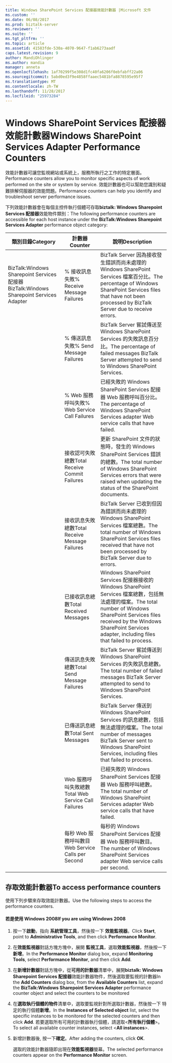 ```yaml
---
title: Windows SharePoint Services 配接器效能計數器 |Microsoft 文件
ms.custom: ''
ms.date: 06/08/2017
ms.prod: biztalk-server
ms.reviewer: ''
ms.suite: ''
ms.tgt_pltfrm: ''
ms.topic: article
ms.assetid: 41583fde-530a-4070-9647-f1ab6273aadf
caps.latest.revision: 9
author: MandiOhlinger
ms.author: mandia
manager: anneta
ms.openlocfilehash: 1af70299f5e308d1fc40fa6206f0ebfabff22a06
ms.sourcegitcommit: 5abd0ed3f9e4858ffaaec5481bfa8878595e95f7
ms.translationtype: MT
ms.contentlocale: zh-TW
ms.lasthandoff: 11/28/2017
ms.locfileid: "25973284"
---
```

# <a name="windows-sharepoint-services-adapter-performance-counters"></a><span data-ttu-id="e4e8f-102">Windows SharePoint Services 配接器效能計數器</span><span class="sxs-lookup"><span data-stu-id="e4e8f-102">Windows SharePoint Services Adapter Performance Counters</span></span>
<span data-ttu-id="e4e8f-103">效能計數器可讓您監視網站或系統上，服務所執行之工作的特定層面。</span><span class="sxs-lookup"><span data-stu-id="e4e8f-103">Performance counters allow you to monitor specific aspects of work performed on the site or system by service.</span></span> <span data-ttu-id="e4e8f-104">效能計數器也可以幫助您識別和疑難排解伺服器的效能問題。</span><span class="sxs-lookup"><span data-stu-id="e4e8f-104">Performance counters can help you identify and troubleshoot server performance issues.</span></span>  
  
 <span data-ttu-id="e4e8f-105">下列效能計數器會在每個主控件執行個體可存取**biztalk: Windows Sharepoint Services 配接器**效能物件類別：</span><span class="sxs-lookup"><span data-stu-id="e4e8f-105">The following performance counters are accessible for each host instance under the **BizTalk:Windows Sharepoint Services Adapter** performance object category:</span></span>  
  
|<span data-ttu-id="e4e8f-106">**類別目錄**</span><span class="sxs-lookup"><span data-stu-id="e4e8f-106">**Category**</span></span>|<span data-ttu-id="e4e8f-107">**計數器**</span><span class="sxs-lookup"><span data-stu-id="e4e8f-107">**Counter**</span></span>|<span data-ttu-id="e4e8f-108">**說明**</span><span class="sxs-lookup"><span data-stu-id="e4e8f-108">**Description**</span></span>|  
|------------------|-----------------|---------------------|  
|<span data-ttu-id="e4e8f-109">BizTalk:Windows Sharepoint Services 配接器</span><span class="sxs-lookup"><span data-stu-id="e4e8f-109">BizTalk:Windows Sharepoint Services Adapter</span></span>|<span data-ttu-id="e4e8f-110">% 接收訊息失敗</span><span class="sxs-lookup"><span data-stu-id="e4e8f-110">% Receive Message Failures</span></span>|<span data-ttu-id="e4e8f-111">BizTalk Server 因為接收發生錯誤而尚未處理的 Windows SharePoint Services 檔案百分比。</span><span class="sxs-lookup"><span data-stu-id="e4e8f-111">The percentage of Windows SharePoint Services files that have not been processed by BizTalk Server due to receive errors.</span></span>|  
||<span data-ttu-id="e4e8f-112">% 傳送訊息失敗</span><span class="sxs-lookup"><span data-stu-id="e4e8f-112">% Send Message Failures</span></span>|<span data-ttu-id="e4e8f-113">BizTalk Server 嘗試傳送至 Windows SharePoint Services 的失敗訊息百分比。</span><span class="sxs-lookup"><span data-stu-id="e4e8f-113">The percentage of failed messages BizTalk Server attempted to send to Windows SharePoint Services.</span></span>|  
||<span data-ttu-id="e4e8f-114">% Web 服務呼叫失敗</span><span class="sxs-lookup"><span data-stu-id="e4e8f-114">% Web Service Call Failures</span></span>|<span data-ttu-id="e4e8f-115">已經失敗的 Windows SharePoint Services 配接器 Web 服務呼叫百分比。</span><span class="sxs-lookup"><span data-stu-id="e4e8f-115">The percentage of Windows SharePoint Services adapter Web service calls that have failed.</span></span>|  
||<span data-ttu-id="e4e8f-116">接收認可失敗總數</span><span class="sxs-lookup"><span data-stu-id="e4e8f-116">Total Receive Commit Failures</span></span>|<span data-ttu-id="e4e8f-117">更新 SharePoint 文件的狀態時，發生的 Windows SharePoint Services 錯誤的總數。</span><span class="sxs-lookup"><span data-stu-id="e4e8f-117">The total number of Windows SharePoint Services errors that were raised when updating the status of the SharePoint documents.</span></span>|  
||<span data-ttu-id="e4e8f-118">接收訊息失敗總數</span><span class="sxs-lookup"><span data-stu-id="e4e8f-118">Total Receive Message Failures</span></span>|<span data-ttu-id="e4e8f-119">BizTalk Server 已收到但因為錯誤而尚未處理的 Windows SharePoint Services 檔案總數。</span><span class="sxs-lookup"><span data-stu-id="e4e8f-119">The total number of Windows SharePoint Services files received that have not been processed by BizTalk Server due to errors.</span></span>|  
||<span data-ttu-id="e4e8f-120">已接收訊息總數</span><span class="sxs-lookup"><span data-stu-id="e4e8f-120">Total Received Messages</span></span>|<span data-ttu-id="e4e8f-121">Windows SharePoint Services 配接器接收的 Windows SharePoint Services 檔案總數，包括無法處理的檔案。</span><span class="sxs-lookup"><span data-stu-id="e4e8f-121">The total number of Windows SharePoint Services files received by the Windows SharePoint Services adapter, including files that failed to process.</span></span>|  
||<span data-ttu-id="e4e8f-122">傳送訊息失敗總數</span><span class="sxs-lookup"><span data-stu-id="e4e8f-122">Total Send Message Failures</span></span>|<span data-ttu-id="e4e8f-123">BizTalk Server 嘗試傳送到 Windows SharePoint Services 的失敗訊息總數。</span><span class="sxs-lookup"><span data-stu-id="e4e8f-123">The total number of failed messages BizTalk Server attempted to send to Windows SharePoint Services.</span></span>|  
||<span data-ttu-id="e4e8f-124">已傳送訊息總數</span><span class="sxs-lookup"><span data-stu-id="e4e8f-124">Total Sent Messages</span></span>|<span data-ttu-id="e4e8f-125">BizTalk Server 傳送到 Windows SharePoint Services 的訊息總數，包括無法處理的檔案。</span><span class="sxs-lookup"><span data-stu-id="e4e8f-125">The total number of messages BizTalk Server sent to Windows SharePoint Services, including files that failed to process.</span></span>|  
||<span data-ttu-id="e4e8f-126">Web 服務呼叫失敗總數</span><span class="sxs-lookup"><span data-stu-id="e4e8f-126">Total Web Service Call Failures</span></span>|<span data-ttu-id="e4e8f-127">已經失敗的 Windows SharePoint Services 配接器 Web 服務呼叫總數。</span><span class="sxs-lookup"><span data-stu-id="e4e8f-127">The total number of Windows SharePoint Services adapter Web service calls that have failed.</span></span>|  
||<span data-ttu-id="e4e8f-128">每秒 Web 服務呼叫數目</span><span class="sxs-lookup"><span data-stu-id="e4e8f-128">Web Service Calls per Second</span></span>|<span data-ttu-id="e4e8f-129">每秒的 Windows SharePoint Services 配接器 Web 服務呼叫數目。</span><span class="sxs-lookup"><span data-stu-id="e4e8f-129">The number of Windows SharePoint Services adapter Web service calls per second.</span></span>|  
  
## <a name="to-access-performance-counters"></a><span data-ttu-id="e4e8f-130">存取效能計數器</span><span class="sxs-lookup"><span data-stu-id="e4e8f-130">To access performance counters</span></span>  
 <span data-ttu-id="e4e8f-131">使用下列步驟來存取效能計數器。</span><span class="sxs-lookup"><span data-stu-id="e4e8f-131">Use the following steps to access the performance counters.</span></span>  
  
#### <a name="if-you-are-using-windows-2008"></a><span data-ttu-id="e4e8f-132">若是使用 Windows 2008</span><span class="sxs-lookup"><span data-stu-id="e4e8f-132">If you are using Windows 2008</span></span>  
  
1.  <span data-ttu-id="e4e8f-133">按一下**啟動**，指向 **系統管理工具**，然後按一下 **效能監視器**。</span><span class="sxs-lookup"><span data-stu-id="e4e8f-133">Click **Start**, point to **Administrative Tools**, and then click **Performance Monitor**.</span></span>  
  
2.  <span data-ttu-id="e4e8f-134">在**效能監視器**對話方塊方塊中，展開 **監視工具**，選取**效能監視器**，然後按一下 **新增**。</span><span class="sxs-lookup"><span data-stu-id="e4e8f-134">In the **Performance Monitor** dialog box, expand **Monitoring Tools**, select **Performance Monitor**, and then click **Add**.</span></span>  
  
3.  <span data-ttu-id="e4e8f-135">在**新增計數器**對話方塊中，從**可用的計數器**清單中，展開**biztalk: Windows Sharepoint Services 配接器**效能計數器物件，然後選取要監視的計數器</span><span class="sxs-lookup"><span data-stu-id="e4e8f-135">In the **Add Counters** dialog box, from the **Available Counters** list, expand the **BizTalk:Windows Sharepoint Services Adapter** performance counter object and select the counters to be monitored</span></span>  
  
4.  <span data-ttu-id="e4e8f-136">在**選取執行個體的物件**清單中，選取要監視針對所選取計數器，然後按一下 特定的執行個體**新增**。</span><span class="sxs-lookup"><span data-stu-id="e4e8f-136">In the **Instances of Selected object** list, select the specific instances to be monitored for the selected counters and then click **Add**.</span></span>  <span data-ttu-id="e4e8f-137">若要選取所有可用的計數器執行個體，請選取\<**所有執行個體**\>。</span><span class="sxs-lookup"><span data-stu-id="e4e8f-137">To select all available counter instances, select \<**All instances**\>.</span></span>  
  
5.  <span data-ttu-id="e4e8f-138">新增計數器後, 按一下**確定**。</span><span class="sxs-lookup"><span data-stu-id="e4e8f-138">After adding the counters, click **OK**.</span></span>  
  
     <span data-ttu-id="e4e8f-139">選取的效能計數器隨即出現在**效能監視器**螢幕。</span><span class="sxs-lookup"><span data-stu-id="e4e8f-139">The selected performance counters appear on the **Performance Monitor** screen.</span></span>
